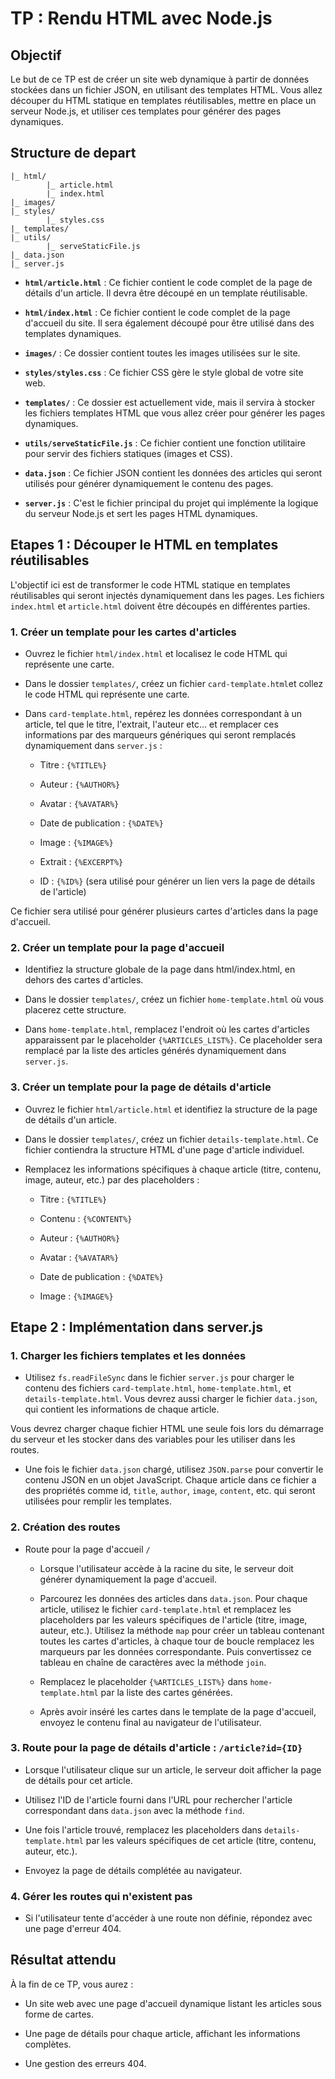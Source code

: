 # TP : Rendu HTML avec Node.js

## Objectif 

Le but de ce TP est de créer un site web dynamique à partir de données stockées dans un fichier JSON, en utilisant des templates HTML. Vous allez découper du HTML statique en templates réutilisables, mettre en place un serveur Node.js, et utiliser ces templates pour générer des pages dynamiques.

 ## Structure de depart

```text
|_ html/
        |_ article.html
        |_ index.html
|_ images/
|_ styles/
        |_ styles.css
|_ templates/
|_ utils/
        |_ serveStaticFile.js
|_ data.json
|_ server.js
```
- **`html/article.html`** : Ce fichier contient le code complet de la page de détails d'un article. Il devra être découpé en un template réutilisable.


- **`html/index.html`** : Ce fichier contient le code complet de la page d'accueil du site. Il sera également découpé pour être utilisé dans des templates dynamiques.

- **`images/`** : Ce dossier contient toutes les images utilisées sur le site.

- **`styles/styles.css`** : Ce fichier CSS gère le style global de votre site web.

- **`templates/`** : Ce dossier est actuellement vide, mais il servira à stocker les fichiers templates HTML que vous allez créer pour générer les pages dynamiques.

- **`utils/serveStaticFile.js`** : Ce fichier contient une fonction utilitaire pour servir des fichiers statiques (images et CSS).

- **`data.json`** : Ce fichier JSON contient les données des articles qui seront utilisés pour générer dynamiquement le contenu des pages.

- **`server.js`** : C'est le fichier principal du projet qui implémente la logique du serveur Node.js et sert les pages HTML dynamiques.

## Etapes 1 : Découper le HTML en templates réutilisables

L'objectif ici est de transformer le code HTML statique en templates réutilisables qui seront injectés dynamiquement dans les pages. Les fichiers `index.html` et `article.html` doivent être découpés en différentes parties.

### 1. Créer un template pour les cartes d'articles
- Ouvrez le fichier `html/index.html` et localisez le code HTML qui représente une carte. 

- Dans le dossier `templates/`, créez un fichier `card-template.html`et collez le code HTML qui représente une carte. 

- Dans `card-template.html`, repérez les données correspondant à un article, tel que le titre, l'extrait, l'auteur etc... et remplacer ces informations par des marqueurs génériques qui seront remplacés dynamiquement dans `server.js` :

    - Titre : `{%TITLE%}`

    - Auteur : `{%AUTHOR%}`

    - Avatar  : `{%AVATAR%}`

    - Date de publication : `{%DATE%}`

    - Image : `{%IMAGE%}`

    - Extrait : `{%EXCERPT%}`

    - ID : `{%ID%}` (sera utilisé pour générer un lien vers la page de détails de l'article)

Ce fichier sera utilisé pour générer plusieurs cartes d'articles dans la page d'accueil.

### 2.  Créer un template pour la page d'accueil

- Identifiez la structure globale de la page dans html/index.html, en dehors des cartes d'articles.

-  Dans le dossier `templates/`, créez un fichier `home-template.html` où vous placerez cette structure.

- Dans `home-template.html`, remplacez l'endroit où les cartes d'articles apparaissent par le placeholder `{%ARTICLES_LIST%}`. Ce placeholder sera remplacé par la liste des articles générés dynamiquement dans `server.js`.

### 3. Créer un template pour la page de détails d'article

- Ouvrez le fichier `html/article.html` et identifiez la structure de la page de détails d'un article.

- Dans le dossier `templates/`, créez un fichier `details-template.html`. Ce fichier contiendra la structure HTML d'une page d'article individuel.

- Remplacez les informations spécifiques à chaque article (titre, contenu, image, auteur, etc.) par des placeholders :

    - Titre : `{%TITLE%}`

    - Contenu : `{%CONTENT%}`

    - Auteur : `{%AUTHOR%}`

    - Avatar  : `{%AVATAR%}`

    - Date de publication : `{%DATE%}`

    - Image : `{%IMAGE%}`  

## Etape 2 : Implémentation dans server.js

### 1. Charger les fichiers templates et les données

- Utilisez `fs.readFileSync` dans le fichier `server.js` pour charger le contenu des fichiers `card-template.html`, `home-template.html`, et `details-template.html`. Vous devrez aussi charger le fichier `data.json`, qui contient les informations de chaque article.

Vous devrez charger chaque fichier HTML une seule fois lors du démarrage du serveur et les stocker dans des variables pour les utiliser dans les routes.

- Une fois le fichier `data.json` chargé, utilisez `JSON.parse` pour convertir le contenu JSON en un objet JavaScript. Chaque article dans ce fichier a des propriétés comme id, `title`, `author`, `image`, `content`, etc. qui seront utilisées pour remplir les templates.

### 2. Création des routes

- Route pour la page d'accueil `/`

    - Lorsque l'utilisateur accède à la racine du site, le serveur doit générer dynamiquement la page d'accueil.

    - Parcourez les données des articles dans `data.json`. Pour chaque article, utilisez le fichier `card-template.html` et remplacez les placeholders par les valeurs spécifiques de l'article (titre, image, auteur, etc.). Utilisez la méthode `map` pour créer un tableau contenant toutes les cartes d'articles, à chaque tour de boucle remplacez les marqueurs par les données correspondante. Puis convertissez ce tableau en chaîne de caractères avec la méthode `join`.

    - Remplacez le placeholder `{%ARTICLES_LIST%}` dans `home-template.html` par la liste des cartes générées.

    - Après avoir inséré les cartes dans le template de la page d'accueil, envoyez le contenu final au navigateur de l'utilisateur.

### 3. Route pour la page de détails d'article : `/article?id={ID}`

-  Lorsque l'utilisateur clique sur un article, le serveur doit afficher la page de détails pour cet article.

- Utilisez l'ID de l'article fourni dans l'URL pour rechercher l'article correspondant dans `data.json` avec la méthode `find`.

- Une fois l'article trouvé, remplacez les placeholders dans `details-template.html` par les valeurs spécifiques de cet article (titre, contenu, auteur, etc.).

- Envoyez la page de détails complétée au navigateur.

### 4. Gérer les routes qui n'existent pas

- Si l'utilisateur tente d'accéder à une route non définie, répondez avec une page d'erreur 404.

## Résultat attendu

À la fin de ce TP, vous aurez :

- Un site web avec une page d'accueil dynamique listant les articles sous forme de cartes.

- Une page de détails pour chaque article, affichant les informations complètes.

- Une gestion des erreurs 404.